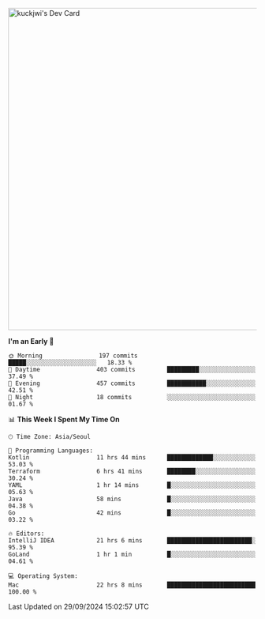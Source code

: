 <a href="https://app.daily.dev/kuckhwancho"><img src="https://api.daily.dev/devcards/v2/efef39c8028947428b3c0b486b9cd9b6.png?r=iz2&type=wide" width="652" alt="kuckjwi's Dev Card"/></a>

<!--START_SECTION:waka-->
**I'm an Early 🐤** 

```text
🌞 Morning                197 commits         █████░░░░░░░░░░░░░░░░░░░░   18.33 % 
🌆 Daytime                403 commits         █████████░░░░░░░░░░░░░░░░   37.49 % 
🌃 Evening                457 commits         ███████████░░░░░░░░░░░░░░   42.51 % 
🌙 Night                  18 commits          ░░░░░░░░░░░░░░░░░░░░░░░░░   01.67 % 
```


📊 **This Week I Spent My Time On** 

```text
🕑︎ Time Zone: Asia/Seoul

💬 Programming Languages: 
Kotlin                   11 hrs 44 mins      █████████████░░░░░░░░░░░░   53.03 % 
Terraform                6 hrs 41 mins       ████████░░░░░░░░░░░░░░░░░   30.24 % 
YAML                     1 hr 14 mins        █░░░░░░░░░░░░░░░░░░░░░░░░   05.63 % 
Java                     58 mins             █░░░░░░░░░░░░░░░░░░░░░░░░   04.38 % 
Go                       42 mins             █░░░░░░░░░░░░░░░░░░░░░░░░   03.22 % 

🔥 Editors: 
IntelliJ IDEA            21 hrs 6 mins       ████████████████████████░   95.39 % 
GoLand                   1 hr 1 min          █░░░░░░░░░░░░░░░░░░░░░░░░   04.61 % 

💻 Operating System: 
Mac                      22 hrs 8 mins       █████████████████████████   100.00 % 
```


 Last Updated on 29/09/2024 15:02:57 UTC
<!--END_SECTION:waka-->
